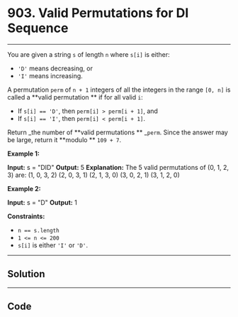 # 903. Valid Permutations for DI Sequence

---

You are given a string `s` of length `n` where `s[i]` is either:

  * `'D'` means decreasing, or
  * `'I'` means increasing.



A permutation `perm` of `n + 1` integers of all the integers in the range `[0, n]` is called a **valid permutation ** if for all valid `i`:

  * If `s[i] == 'D'`, then `perm[i] > perm[i + 1]`, and
  * If `s[i] == 'I'`, then `perm[i] < perm[i + 1]`.



Return _the number of **valid permutations ** _`perm`. Since the answer may be large, return it **modulo ** `109 + 7`.

 

**Example 1:**


**Input:** s = "DID"
**Output:** 5
**Explanation:** The 5 valid permutations of (0, 1, 2, 3) are:
(1, 0, 3, 2)
(2, 0, 3, 1)
(2, 1, 3, 0)
(3, 0, 2, 1)
(3, 1, 2, 0)


**Example 2:**


**Input:** s = "D"
**Output:** 1


 

**Constraints:**

  * `n == s.length`
  * `1 <= n <= 200`
  * `s[i]` is either `'I'` or `'D'`.

---

## Solution



---

## Code
```python


```